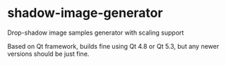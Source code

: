 shadow-image-generator
======================

Drop-shadow image samples generator with scaling support

Based on Qt framework, builds fine using Qt 4.8 or Qt 5.3, but
any newer versions should be just fine.
